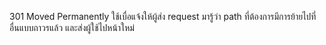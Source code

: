 301 Moved Permanently ใช้เบื่อแจ้งให้ผู้ส่ง request มารู้ว่า path ที่ต้องการมีการย้ายไปที่อื่นแบบถาวรแล้ว และส่งผู้ใช้ไปหน้าใหม่
